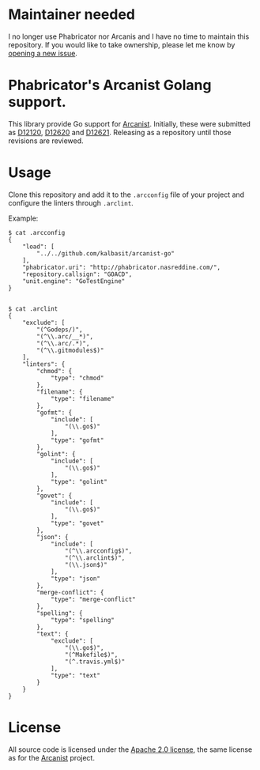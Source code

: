 # Maintainer needed

I no longer use Phabricator nor Arcanis and I have no time to maintain this repository. If you would like to take ownership, please let me know by [opening a new issue](https://github.com/kalbasit/arcanist-go/issues/new).

# Phabricator's Arcanist Golang support.

This library provide Go support for
[Arcanist](https://github.com/phacility/arcanist). Initially, these were
submitted as [D12120](https://secure.phabricator.com/D12120),
[D12620](https://secure.phabricator.com/D12620) and
[D12621](https://secure.phabricator.com/D12621). Releasing as a
repository until those revisions are reviewed.

# Usage

Clone this repository and add it to the `.arcconfig` file of your
project and configure the linters through `.arclint`.

Example:

```
$ cat .arcconfig
{
    "load": [
        "../../github.com/kalbasit/arcanist-go"
    ],
    "phabricator.uri": "http://phabricator.nasreddine.com/",
    "repository.callsign": "GOACD",
    "unit.engine": "GoTestEngine"
}


$ cat .arclint
{
    "exclude": [
        "(^Godeps/)",
        "(^\\.arc/__*)",
        "(^\\.arc/.*)",
        "(^\\.gitmodules$)"
    ],
    "linters": {
        "chmod": {
            "type": "chmod"
        },
        "filename": {
            "type": "filename"
        },
        "gofmt": {
            "include": [
                "(\\.go$)"
            ],
            "type": "gofmt"
        },
        "golint": {
            "include": [
                "(\\.go$)"
            ],
            "type": "golint"
        },
        "govet": {
            "include": [
                "(\\.go$)"
            ],
            "type": "govet"
        },
        "json": {
            "include": [
                "(^\\.arcconfig$)",
                "(^\\.arclint$)",
                "(\\.json$)"
            ],
            "type": "json"
        },
        "merge-conflict": {
            "type": "merge-conflict"
        },
        "spelling": {
            "type": "spelling"
        },
        "text": {
            "exclude": [
                "(\\.go$)",
                "(^Makefile$)",
                "(^.travis.yml$)"
            ],
            "type": "text"
        }
    }
}
```

# License

All source code is licensed under the [Apache 2.0 license](LICENSE), the
same license as for the
[Arcanist](https://github.com/phacility/arcanist) project.
